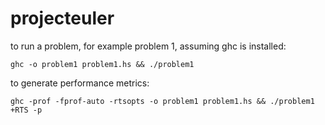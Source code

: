 # projecteuler
to run a problem, for example problem 1, assuming ghc is installed:

`ghc -o problem1 problem1.hs && ./problem1`


to generate performance metrics:

`ghc -prof -fprof-auto -rtsopts -o problem1 problem1.hs && ./problem1 +RTS -p`
